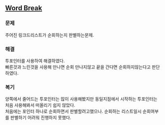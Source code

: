 ## [Word Break](https://leetcode.com/problems/linked-list-cycle/description/?envType=problem-list-v2&envId=rab78cw1)

### 문제
주어진 링크드리스트가 순회하는지 판별하는문제.

### 해결
투포인터를 사용하여 해결하였다. <br/>
빠른것과 느린것을 사용해 만나면 순회 만나지않고 끝을 간다면 순회하지않는다고 판단하였다.

### 복기
양쪽에서 줄어드는 투포인터는 많이 사용해봤지만 동일지점에서 시작하는 투포인터는 처음 사용해봐서 떠올리기 쉽지 않았다. <br/>
처음에는 포인터 하나로 순회하면서 판별할려고했으나. 순회하는 리스트일시 순회여부를 판별하기 어려워 진행하지 못했다.
